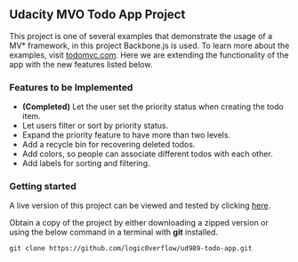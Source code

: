 ## Udacity MVO Todo App Project

This project is one of several examples that demonstrate the usage of a MV* framework, in this project Backbone.js is used. To learn more about the examples, visit [todomvc.com](http://todomvc.com). Here we are extending the functionality of the app with the new features listed below.

### Features to be Implemented

* __(Completed)__ Let the user set the priority status when creating the todo item.
* Let users filter or sort by priority status.
* Expand the priority feature to have more than two levels.
* Add a recycle bin for recovering deleted todos.
* Add colors, so people can associate different todos with each other.
* Add labels for sorting and filtering.

### Getting started

A live version of this project can be viewed and tested by clicking [here](https://logic0verflow.github.io/ud989-todo-app/).

Obtain a copy of the project by either downloading a zipped version or using the below command in a terminal with **git** installed.

```
git clone https://github.com/logic0verflow/ud989-todo-app.git
```
